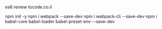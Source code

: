 es6 review tocode.co.il


npm init -y
npm i webpack --save-dev
npm i webpack-cli --save-dev
npm i babel-core babel-loader babel-preset-env --save-dev
